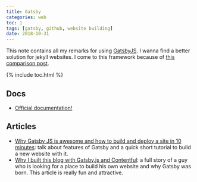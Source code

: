 ```yaml
---
title: Gatsby
categories: web
toc: 1
tags: [gatsby, github, website building]
date: 2018-10-31
---
```


This note contains all my remarks for using [GatsbyJS](https://www.gatsbyjs.org). I wanna find a better solution for jekyll websites. I come to this framework because of [this comparison post](https://www.gatsbyjs.org/features/).

{% include toc.html %}

## Docs

- [Official documentation!](https://www.gatsbyjs.org/docs/)

## Articles

- [Why Gatsby JS is awesome and how to build and deploy a site in 10 minutes](http://www.deadcoderising.com/why-gatsby-js-is-awesome-and-how-to-build-and-deploy-a-site-in-10-minutes/): talk about features of Gatsby and a quick short tutorial to build a new website with it.
- [Why I built this blog with Gatsby.js and Contentful](https://www.halfelectronic.com/post/why-i-built-this-blog-with-gatsby-and-contentful/): a full story of a guy who is looking for a place to build his own website and why Gatsby was born. This article is really fun and attractive.